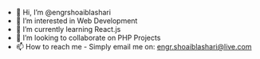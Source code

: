 - 👋 Hi, I’m @engrshoaiblashari
- 👀 I’m interested in Web Development
- 🌱 I’m currently learning React.js
- 💞️ I’m looking to collaborate on PHP Projects
- 📫 How to reach me - Simply email me on: engr.shoaiblashari@live.com

<!---
engrshoaiblashari/engrshoaiblashari is a ✨ special ✨ repository because its `README.md` (this file) appears on your GitHub profile.
You can click the Preview link to take a look at your changes.
--->
